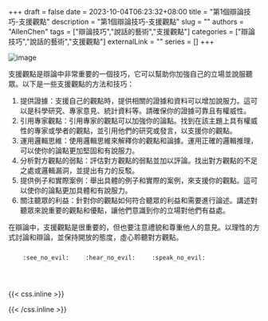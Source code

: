 +++ 
draft = false
date = 2023-10-04T06:23:32+08:00
title = "第1個辯論技巧-支援觀點"
description = "第1個辯論技巧-支援觀點"
slug = ""
authors = "AllenChen"
tags = ["辯論技巧","說話的藝術","支援觀點"]
categories = ["辯論技巧","說話的藝術","支援觀點"]
externalLink = ""
series = []
+++

![image](/images/post/A-rabbit-with-big-blue-eyes-taking-part-in-debate-competition-and-speaking-its-support-point-of-view-at-school-with-Van-Gogh-style.jpeg)

支援觀點是辯論中非常重要的一個技巧，它可以幫助你加強自己的立場並說服聽眾。以下是一些支援觀點的方法和技巧：

1. 提供證據：支援自己的觀點時，提供相關的證據和資料可以增加說服力。這可以是科學研究、專家意見、統計資料等。請確保你的證據可靠且有權威性。
2. 引用專家觀點：引用專家的觀點可以加強你的論點。找到在該主題上具有權威性的專家或學者的觀點，並引用他們的研究或發言，以支援你的觀點。
3. 運用邏輯思維：使用邏輯思維來解釋你的觀點和論據。運用正確的邏輯推理，可以使你的論點更加堅固和有說服力。
4. 分析對方觀點的弱點：評估對方觀點的弱點並加以評論。找出對方觀點的不足之處或邏輯漏洞，並提出有力的反駁。
5. 提供例子和實際案例：舉出具體的例子和實際的案例，來支援你的觀點。這可以使你的論點更加具體和有說服力。
6. 關注聽眾的利益：針對你的觀點如何符合聽眾的利益和需要進行論述。講述對聽眾來說重要的觀點和優點，讓他們意識到你的立場對他們有益處。

在辯論中，支援觀點是很重要的，但也要注意禮貌和尊重他人的意見。以理性的方式討論和辯論，並保持開放的態度，虛心聆聽對方觀點。


<p><span class="nowrap"><span class="emojify">🙈</span> <code>:see_no_evil:</code></span>  <span class="nowrap"><span class="emojify">🙉</span> <code>:hear_no_evil:</code></span>  <span class="nowrap"><span class="emojify">🙊</span> <code>:speak_no_evil:</code></span></p>
<br>
    

{{< css.inline >}}
<style>
.emojify {
	font-family: Apple Color Emoji, Segoe UI Emoji, NotoColorEmoji, Segoe UI Symbol, Android Emoji, EmojiSymbols;
	font-size: 2rem;
	vertical-align: middle;
}
@media screen and (max-width:650px) {
  .nowrap {
    display: block;
    margin: 25px 0;
  }
}
</style>
{{< /css.inline >}}
